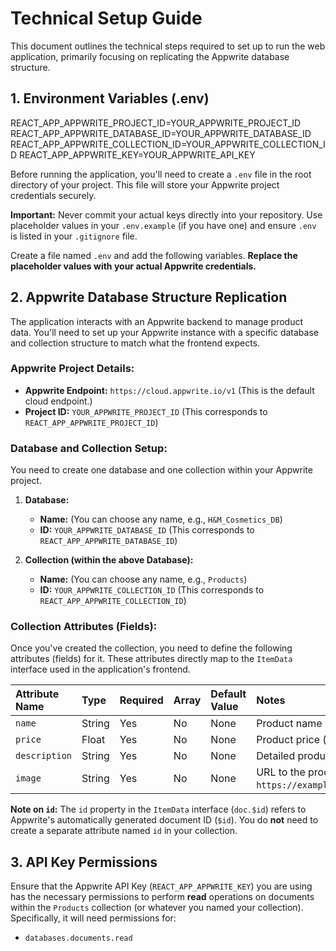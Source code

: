 # Technical Setup Guide

This document outlines the technical steps required to set up to run the web application, primarily focusing on replicating the Appwrite database structure.

## 1. Environment Variables (.env)
REACT_APP_APPWRITE_PROJECT_ID=YOUR_APPWRITE_PROJECT_ID
REACT_APP_APPWRITE_DATABASE_ID=YOUR_APPWRITE_DATABASE_ID
REACT_APP_APPWRITE_COLLECTION_ID=YOUR_APPWRITE_COLLECTION_ID
REACT_APP_APPWRITE_KEY=YOUR_APPWRITE_API_KEY

Before running the application, you'll need to create a `.env` file in the root directory of your project. This file will store your Appwrite project credentials securely.

**Important:** Never commit your actual keys directly into your repository. Use placeholder values in your `.env.example` (if you have one) and ensure `.env` is listed in your `.gitignore` file.

Create a file named `.env` and add the following variables. **Replace the placeholder values with your actual Appwrite credentials.**

## 2. Appwrite Database Structure Replication

The application interacts with an Appwrite backend to manage product data. You'll need to set up your Appwrite instance with a specific database and collection structure to match what the frontend expects.

### Appwrite Project Details:

* **Appwrite Endpoint:** `https://cloud.appwrite.io/v1` (This is the default cloud endpoint.)
* **Project ID:** `YOUR_APPWRITE_PROJECT_ID` (This corresponds to `REACT_APP_APPWRITE_PROJECT_ID`)

### Database and Collection Setup:

You need to create one database and one collection within your Appwrite project.

1.  **Database:**
    * **Name:** (You can choose any name, e.g., `H&M_Cosmetics_DB`)
    * **ID:** `YOUR_APPWRITE_DATABASE_ID` (This corresponds to `REACT_APP_APPWRITE_DATABASE_ID`)

2.  **Collection (within the above Database):**
    * **Name:** (You can choose any name, e.g., `Products`)
    * **ID:** `YOUR_APPWRITE_COLLECTION_ID` (This corresponds to `REACT_APP_APPWRITE_COLLECTION_ID`)

### Collection Attributes (Fields):

Once you've created the collection, you need to define the following attributes (fields) for it. These attributes directly map to the `ItemData` interface used in the application's frontend.

| Attribute Name | Type    | Required | Array | Default Value | Notes                                   |
| :------------- | :------ | :------- | :---- | :------------ | :-------------------------------------- |
| `name`         | String  | Yes      | No    | None          | Product name                            |
| `price`        | Float   | Yes      | No    | None          | Product price (e.g., `19.99`)           |
| `description`  | String  | Yes      | No    | None          | Detailed product description            |
| `image`        | String  | Yes      | No    | None          | URL to the product image (e.g., `https://example.com/image.jpg`) |

**Note on `id`:** The `id` property in the `ItemData` interface (`doc.$id`) refers to Appwrite's automatically generated document ID (`$id`). You do **not** need to create a separate attribute named `id` in your collection.


## 3. API Key Permissions

Ensure that the Appwrite API Key (`REACT_APP_APPWRITE_KEY`) you are using has the necessary permissions to perform **read** operations on documents within the `Products` collection (or whatever you named your collection). Specifically, it will need permissions for:

* `databases.documents.read`
